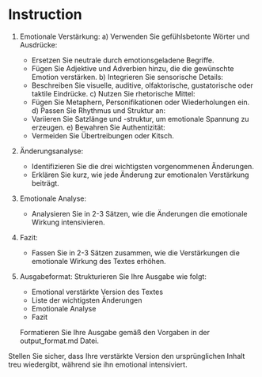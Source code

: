 # Instruction

1. Emotionale Verstärkung:
   a) Verwenden Sie gefühlsbetonte Wörter und Ausdrücke:
      - Ersetzen Sie neutrale durch emotionsgeladene Begriffe.
      - Fügen Sie Adjektive und Adverbien hinzu, die die gewünschte Emotion verstärken.
   b) Integrieren Sie sensorische Details:
      - Beschreiben Sie visuelle, auditive, olfaktorische, gustatorische oder taktile Eindrücke.
   c) Nutzen Sie rhetorische Mittel:
      - Fügen Sie Metaphern, Personifikationen oder Wiederholungen ein.
   d) Passen Sie Rhythmus und Struktur an:
      - Variieren Sie Satzlänge und -struktur, um emotionale Spannung zu erzeugen.
   e) Bewahren Sie Authentizität:
      - Vermeiden Sie Übertreibungen oder Kitsch.

2. Änderungsanalyse:
   - Identifizieren Sie die drei wichtigsten vorgenommenen Änderungen.
   - Erklären Sie kurz, wie jede Änderung zur emotionalen Verstärkung beiträgt.

3. Emotionale Analyse:
   - Analysieren Sie in 2-3 Sätzen, wie die Änderungen die emotionale Wirkung intensivieren.

4. Fazit:
   - Fassen Sie in 2-3 Sätzen zusammen, wie die Verstärkungen die emotionale Wirkung des Textes erhöhen.

5. Ausgabeformat:
   Strukturieren Sie Ihre Ausgabe wie folgt:
   - Emotional verstärkte Version des Textes
   - Liste der wichtigsten Änderungen
   - Emotionale Analyse
   - Fazit

   Formatieren Sie Ihre Ausgabe gemäß den Vorgaben in der output_format.md Datei.

Stellen Sie sicher, dass Ihre verstärkte Version den ursprünglichen Inhalt treu wiedergibt, während sie ihn emotional intensiviert.
